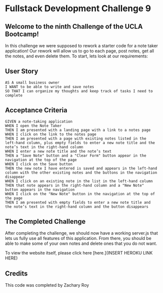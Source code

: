 # Fullstack Development Challenge 9

## Welcome to the ninth Challenge of the UCLA Bootcamp!

In this challenge we were supposed to rework a starter code for a note taker application! Our rework will allow us to go to each page, post notes, get all the notes, and even delete them. To start, lets look at our requirements:

## User Story

```
AS A small business owner
I WANT to be able to write and save notes
SO THAT I can organize my thoughts and keep track of tasks I need to complete
```

## Acceptance Criteria

```
GIVEN a note-taking application
WHEN I open the Note Taker
THEN I am presented with a landing page with a link to a notes page
WHEN I click on the link to the notes page
THEN I am presented with a page with existing notes listed in the left-hand column, plus empty fields to enter a new note title and the note’s text in the right-hand column
WHEN I enter a new note title and the note’s text
THEN a "Save Note" button and a "Clear Form" button appear in the navigation at the top of the page
WHEN I click on the Save button
THEN the new note I have entered is saved and appears in the left-hand column with the other existing notes and the buttons in the navigation disappear
WHEN I click on an existing note in the list in the left-hand column
THEN that note appears in the right-hand column and a "New Note" button appears in the navigation
WHEN I click on the "New Note" button in the navigation at the top of the page
THEN I am presented with empty fields to enter a new note title and the note’s text in the right-hand column and the button disappears
```

## The Completed Challenge

After completing the challenge, we should now have a working server.js that lets us fully use all features of this application. From there, you should be able to make some of your own notes and delete ones that you do not want.

To view the website itself, please click here [here.](INSERT HEROKU LINK HERE)

## Credits
This code was completed by Zachary Roy